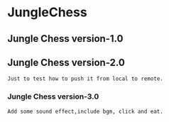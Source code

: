 # JungleChess
## Jungle Chess version-1.0
## Jungle Chess version-2.0
```agsl
Just to test how to push it from local to remote.
```
### Jungle Chess version-3.0
```agsl
Add some sound effect,include bgm, click and eat.
```
